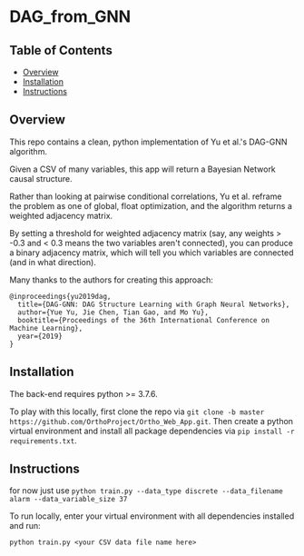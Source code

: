 # DAG_from_GNN

## Table of Contents

- [Overview](#overview)
- [Installation](#installation)
- [Instructions](#references)

## Overview

This repo contains a clean, python implementation of Yu et al.'s DAG-GNN algorithm.

Given a CSV of many variables, this app will return a Bayesian Network causal structure.

Rather than looking at pairwise conditional correlations, Yu et al. reframe the problem
as one of global, float optimization, and the algorithm returns a weighted adjacency matrix.

By setting a threshold for weighted adjacency matrix (say, any weights > -0.3 and < 0.3 means the two variables aren't connected),
you can produce a binary adjacency matrix, which will tell you which variables are connected (and in what direction).

Many thanks to the authors for creating this approach:

```
@inproceedings{yu2019dag,
  title={DAG-GNN: DAG Structure Learning with Graph Neural Networks},
  author={Yue Yu, Jie Chen, Tian Gao, and Mo Yu},
  booktitle={Proceedings of the 36th International Conference on Machine Learning},
  year={2019}
}
```

## Installation

The back-end requires python >= 3.7.6.

To play with this locally, first clone the repo via `git clone -b master https://github.com/OrthoProject/Ortho_Web_App.git`. Then create a python virtual environment and install all package dependencies via `pip install -r requirements.txt`.

## Instructions


for now just use `python train.py --data_type discrete --data_filename alarm --data_variable_size 37`



To run locally, enter your virtual environment with all dependencies installed and run:

`python train.py <your CSV data file name here>`
